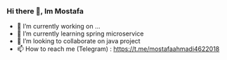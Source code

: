 ### Hi there 👋, Im Mostafa

- 🔭 I’m currently working on ...
- 🌱 I’m currently learning spring microservice
- 👯 I’m looking to collaborate on java project
- 📫 How to reach me (Telegram) : https://t.me/mostafaahmadi4622018

